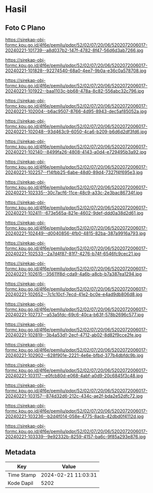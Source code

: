 # Hasil

## Foto C Plano

https://sirekap-obj-formc.kpu.go.id/4f6e/pemilu/pdpr/52/02/07/20/06/5202072006017-20240221-101739--a8d037b2-147f-4782-8f47-56d6d3ab7266.jpg

https://sirekap-obj-formc.kpu.go.id/4f6e/pemilu/pdpr/52/02/07/20/06/5202072006017-20240221-101828--92274540-68a0-4ee7-9b0a-e36c0a578708.jpg

https://sirekap-obj-formc.kpu.go.id/4f6e/pemilu/pdpr/52/02/07/20/06/5202072006017-20240221-101922--baa1103c-bb68-478a-8c82-556abc32c796.jpg

https://sirekap-obj-formc.kpu.go.id/4f6e/pemilu/pdpr/52/02/07/20/06/5202072006017-20240221-102004--b6ac9507-8766-4d95-8943-dec5af85052a.jpg

https://sirekap-obj-formc.kpu.go.id/4f6e/pemilu/pdpr/52/02/07/20/06/5202072006017-20240221-102048--93d463c9-6050-4ca6-b209-b6d6d2df3fd6.jpg

https://sirekap-obj-formc.kpu.go.id/4f6e/pemilu/pdpr/52/02/07/20/06/5202072006017-20240221-102140--8499fa26-4808-4143-a0d4-e729495b3a92.jpg

https://sirekap-obj-formc.kpu.go.id/4f6e/pemilu/pdpr/52/02/07/20/06/5202072006017-20240221-102257--f14fbb25-6abe-48d0-89d4-7327f4f695e3.jpg

https://sirekap-obj-formc.kpu.go.id/4f6e/pemilu/pdpr/52/02/07/20/06/5202072006017-20240221-102335--30c7acf6-11ce-48c9-a33c-2e3bac86734f.jpg

https://sirekap-obj-formc.kpu.go.id/4f6e/pemilu/pdpr/52/02/07/20/06/5202072006017-20240221-102411--673e565a-821e-4602-9def-ddd0a38d2d61.jpg

https://sirekap-obj-formc.kpu.go.id/4f6e/pemilu/pdpr/52/02/07/20/06/5202072006017-20240221-102449--d0040856-4fb0-4815-82ba-387a9916a793.jpg

https://sirekap-obj-formc.kpu.go.id/4f6e/pemilu/pdpr/52/02/07/20/06/5202072006017-20240221-102533--2a7d4f87-81f7-4276-b74f-6546fc9cec21.jpg

https://sirekap-obj-formc.kpu.go.id/4f6e/pemilu/pdpr/52/02/07/20/06/5202072006017-20240221-102615--35611f8d-cda9-4a6b-a8cb-b7a387ea1294.jpg

https://sirekap-obj-formc.kpu.go.id/4f6e/pemilu/pdpr/52/02/07/20/06/5202072006017-20240221-102652--7c1c10cf-7ecd-41e2-bc0e-e4ad9db806d8.jpg

https://sirekap-obj-formc.kpu.go.id/4f6e/pemilu/pdpr/52/02/07/20/06/5202072006017-20240221-102737--a53a5fdc-69c6-40ca-b63f-578b2696c577.jpg

https://sirekap-obj-formc.kpu.go.id/4f6e/pemilu/pdpr/52/02/07/20/06/5202072006017-20240221-102819--3b4a53d1-2ecf-4712-ab02-8d82f9cce2fe.jpg

https://sirekap-obj-formc.kpu.go.id/4f6e/pemilu/pdpr/52/02/07/20/06/5202072006017-20240221-102902--628f901e-2221-4e6e-bfbd-377b4dbfdc9b.jpg

https://sirekap-obj-formc.kpu.go.id/4f6e/pemilu/pdpr/52/02/07/20/06/5202072006017-20240221-103117--e0fcb80d-e068-4abf-a0d9-20c6845f3c48.jpg

https://sirekap-obj-formc.kpu.go.id/4f6e/pemilu/pdpr/52/02/07/20/06/5202072006017-20240221-103157--874d32d6-212c-434c-ae2f-bda2e52dfc72.jpg

https://sirekap-obj-formc.kpu.go.id/4f6e/pemilu/pdpr/52/02/07/20/06/5202072006017-20240221-103236--b2d4f014-058e-4775-8acb-42dbd0f4112d.jpg

https://sirekap-obj-formc.kpu.go.id/4f6e/pemilu/pdpr/52/02/07/20/06/5202072006017-20240221-103339--9e92332b-8259-4157-ba6c-9f85a293e876.jpg


## Metadata

| Key        | Value               |
| ---------- | ------------------- |
| Time Stamp | 2024-02-21 11:03:31 |
| Kode Dapil | 5202                |



